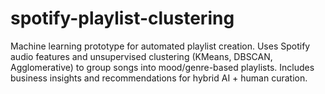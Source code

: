 # spotify-playlist-clustering
Machine learning prototype for automated playlist creation. Uses Spotify audio features and unsupervised clustering (KMeans, DBSCAN, Agglomerative) to group songs into mood/genre-based playlists. Includes business insights and recommendations for hybrid AI + human curation.
